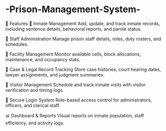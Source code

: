 # -Prison-Management-System-
📌 Features
👤 Inmate Management
Add, update, and track inmate records, including sentence details, behavioral reports, and parole status.

👮 Staff Administration
Manage prison staff details, roles, duty rosters, and schedules.

🏢 Facility Management
Monitor available cells, block allocations, maintenance, and occupancy stats.

📁 Case & Legal Record Tracking
Store case histories, court hearing dates, lawyer assignments, and judgment summaries.

📅 Visitor Management
Schedule and track inmate visits with visitor verification and timing logs.

🔐 Secure Login System
Role-based access control for administrators, officers, and clerical staff.

📊 Dashboard & Reports
Visual reports on inmate population, staff efficiency, and activity logs.
